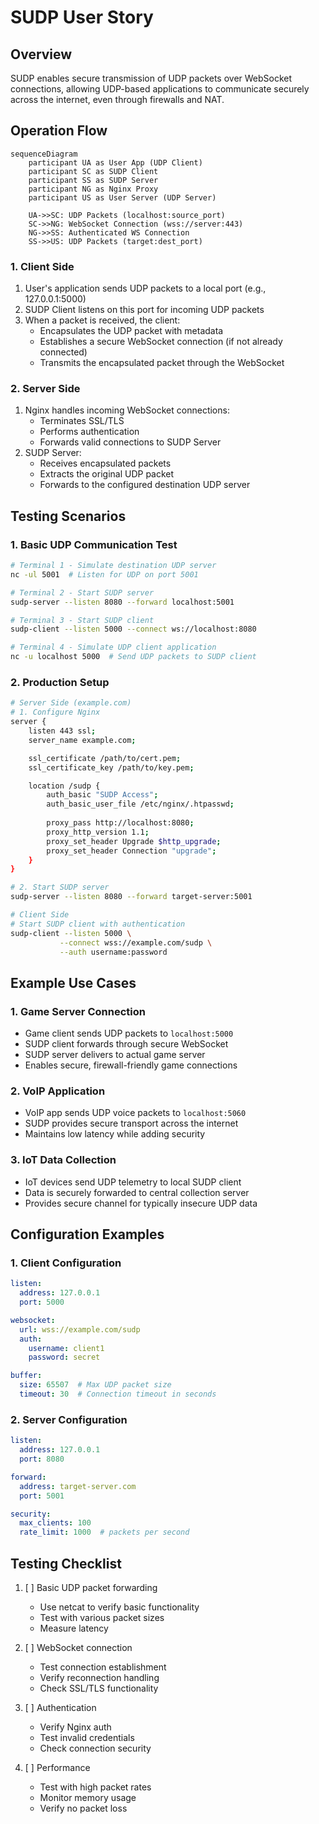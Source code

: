 # SUDP User Story

## Overview

SUDP enables secure transmission of UDP packets over WebSocket connections, allowing UDP-based applications to communicate securely across the internet, even through firewalls and NAT.

## Operation Flow

```mermaid
sequenceDiagram
    participant UA as User App (UDP Client)
    participant SC as SUDP Client
    participant SS as SUDP Server
    participant NG as Nginx Proxy
    participant US as User Server (UDP Server)
    
    UA->>SC: UDP Packets (localhost:source_port)
    SC->>NG: WebSocket Connection (wss://server:443)
    NG->>SS: Authenticated WS Connection
    SS->>US: UDP Packets (target:dest_port)
```

### 1. Client Side
1. User's application sends UDP packets to a local port (e.g., 127.0.0.1:5000)
2. SUDP Client listens on this port for incoming UDP packets
3. When a packet is received, the client:
   - Encapsulates the UDP packet with metadata
   - Establishes a secure WebSocket connection (if not already connected)
   - Transmits the encapsulated packet through the WebSocket

### 2. Server Side
1. Nginx handles incoming WebSocket connections:
   - Terminates SSL/TLS
   - Performs authentication
   - Forwards valid connections to SUDP Server
2. SUDP Server:
   - Receives encapsulated packets
   - Extracts the original UDP packet
   - Forwards to the configured destination UDP server

## Testing Scenarios

### 1. Basic UDP Communication Test
```bash
# Terminal 1 - Simulate destination UDP server
nc -ul 5001  # Listen for UDP on port 5001

# Terminal 2 - Start SUDP server
sudp-server --listen 8080 --forward localhost:5001

# Terminal 3 - Start SUDP client
sudp-client --listen 5000 --connect ws://localhost:8080

# Terminal 4 - Simulate UDP client application
nc -u localhost 5000  # Send UDP packets to SUDP client
```

### 2. Production Setup
```bash
# Server Side (example.com)
# 1. Configure Nginx
server {
    listen 443 ssl;
    server_name example.com;

    ssl_certificate /path/to/cert.pem;
    ssl_certificate_key /path/to/key.pem;

    location /sudp {
        auth_basic "SUDP Access";
        auth_basic_user_file /etc/nginx/.htpasswd;
        
        proxy_pass http://localhost:8080;
        proxy_http_version 1.1;
        proxy_set_header Upgrade $http_upgrade;
        proxy_set_header Connection "upgrade";
    }
}

# 2. Start SUDP server
sudp-server --listen 8080 --forward target-server:5001

# Client Side
# Start SUDP client with authentication
sudp-client --listen 5000 \
           --connect wss://example.com/sudp \
           --auth username:password
```

## Example Use Cases

### 1. Game Server Connection
- Game client sends UDP packets to `localhost:5000`
- SUDP client forwards through secure WebSocket
- SUDP server delivers to actual game server
- Enables secure, firewall-friendly game connections

### 2. VoIP Application
- VoIP app sends UDP voice packets to `localhost:5060`
- SUDP provides secure transport across the internet
- Maintains low latency while adding security

### 3. IoT Data Collection
- IoT devices send UDP telemetry to local SUDP client
- Data is securely forwarded to central collection server
- Provides secure channel for typically insecure UDP data

## Configuration Examples

### 1. Client Configuration
```yaml
listen:
  address: 127.0.0.1
  port: 5000

websocket:
  url: wss://example.com/sudp
  auth:
    username: client1
    password: secret

buffer:
  size: 65507  # Max UDP packet size
  timeout: 30  # Connection timeout in seconds
```

### 2. Server Configuration
```yaml
listen:
  address: 127.0.0.1
  port: 8080

forward:
  address: target-server.com
  port: 5001

security:
  max_clients: 100
  rate_limit: 1000  # packets per second
```

## Testing Checklist

1. [ ] Basic UDP packet forwarding
   - Use netcat to verify basic functionality
   - Test with various packet sizes
   - Measure latency

2. [ ] WebSocket connection
   - Test connection establishment
   - Verify reconnection handling
   - Check SSL/TLS functionality

3. [ ] Authentication
   - Verify Nginx auth
   - Test invalid credentials
   - Check connection security

4. [ ] Performance
   - Test with high packet rates
   - Monitor memory usage
   - Verify no packet loss 